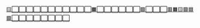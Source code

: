 [:yellow_square:](https://github.com/lemos00/git-place/issues/new?title=newcolour%7C0%7C0%7CWHITE&body=Please+Input+your+color+and+%27Submit+new+issue%27)[:white_large_square:](https://github.com/lemos00/git-place/issues/new?title=newcolour%7C1%7C0%7CWHITE&body=Please+Input+your+color+and+%27Submit+new+issue%27)[:white_large_square:](https://github.com/lemos00/git-place/issues/new?title=newcolour%7C2%7C0%7CWHITE&body=Please+Input+your+color+and+%27Submit+new+issue%27)[:white_large_square:](https://github.com/lemos00/git-place/issues/new?title=newcolour%7C3%7C0%7CWHITE&body=Please+Input+your+color+and+%27Submit+new+issue%27)[:white_large_square:](https://github.com/lemos00/git-place/issues/new?title=newcolour%7C4%7C0%7CWHITE&body=Please+Input+your+color+and+%27Submit+new+issue%27)[:white_large_square:](https://github.com/lemos00/git-place/issues/new?title=newcolour%7C5%7C0%7CWHITE&body=Please+Input+your+color+and+%27Submit+new+issue%27)[:white_large_square:](https://github.com/lemos00/git-place/issues/new?title=newcolour%7C6%7C0%7CWHITE&body=Please+Input+your+color+and+%27Submit+new+issue%27)[:white_large_square:](https://github.com/lemos00/git-place/issues/new?title=newcolour%7C7%7C0%7CWHITE&body=Please+Input+your+color+and+%27Submit+new+issue%27)[:white_large_square:](https://github.com/lemos00/git-place/issues/new?title=newcolour%7C8%7C0%7CWHITE&body=Please+Input+your+color+and+%27Submit+new+issue%27)[:white_large_square:](https://github.com/lemos00/git-place/issues/new?title=newcolour%7C9%7C0%7CWHITE&body=Please+Input+your+color+and+%27Submit+new+issue%27)[:white_large_square:](https://github.com/lemos00/git-place/issues/new?title=newcolour%7C10%7C0%7CWHITE&body=Please+Input+your+color+and+%27Submit+new+issue%27)[:white_large_square:](https://github.com/lemos00/git-place/issues/new?title=newcolour%7C11%7C0%7CWHITE&body=Please+Input+your+color+and+%27Submit+new+issue%27)[:orange_square:](https://github.com/lemos00/git-place/issues/new?title=newcolour%7C12%7C0%7CWHITE&body=Please+Input+your+color+and+%27Submit+new+issue%27)[:white_large_square:](https://github.com/lemos00/git-place/issues/new?title=newcolour%7C13%7C0%7CWHITE&body=Please+Input+your+color+and+%27Submit+new+issue%27)[:white_large_square:](https://github.com/lemos00/git-place/issues/new?title=newcolour%7C14%7C0%7CWHITE&body=Please+Input+your+color+and+%27Submit+new+issue%27)[:white_large_square:](https://github.com/lemos00/git-place/issues/new?title=newcolour%7C15%7C0%7CWHITE&body=Please+Input+your+color+and+%27Submit+new+issue%27)[:white_large_square:](https://github.com/lemos00/git-place/issues/new?title=newcolour%7C16%7C0%7CWHITE&body=Please+Input+your+color+and+%27Submit+new+issue%27)[:white_large_square:](https://github.com/lemos00/git-place/issues/new?title=newcolour%7C17%7C0%7CWHITE&body=Please+Input+your+color+and+%27Submit+new+issue%27)[:white_large_square:](https://github.com/lemos00/git-place/issues/new?title=newcolour%7C18%7C0%7CWHITE&body=Please+Input+your+color+and+%27Submit+new+issue%27)[:purple_square:](https://github.com/lemos00/git-place/issues/new?title=newcolour%7C19%7C0%7CWHITE&body=Please+Input+your+color+and+%27Submit+new+issue%27)[:white_large_square:](https://github.com/lemos00/git-place/issues/new?title=newcolour%7C20%7C0%7CWHITE&body=Please+Input+your+color+and+%27Submit+new+issue%27)[:white_large_square:](https://github.com/lemos00/git-place/issues/new?title=newcolour%7C21%7C0%7CWHITE&body=Please+Input+your+color+and+%27Submit+new+issue%27)[:white_large_square:](https://github.com/lemos00/git-place/issues/new?title=newcolour%7C22%7C0%7CWHITE&body=Please+Input+your+color+and+%27Submit+new+issue%27)[:red_square:](https://github.com/lemos00/git-place/issues/new?title=newcolour%7C23%7C0%7CWHITE&body=Please+Input+your+color+and+%27Submit+new+issue%27)[:orange_square:](https://github.com/lemos00/git-place/issues/new?title=newcolour%7C24%7C0%7CWHITE&body=Please+Input+your+color+and+%27Submit+new+issue%27)[:yellow_square:](https://github.com/lemos00/git-place/issues/new?title=newcolour%7C25%7C0%7CWHITE&body=Please+Input+your+color+and+%27Submit+new+issue%27)[:green_square:](https://github.com/lemos00/git-place/issues/new?title=newcolour%7C26%7C0%7CWHITE&body=Please+Input+your+color+and+%27Submit+new+issue%27)[:blue_square:](https://github.com/lemos00/git-place/issues/new?title=newcolour%7C27%7C0%7CWHITE&body=Please+Input+your+color+and+%27Submit+new+issue%27)[:purple_square:](https://github.com/lemos00/git-place/issues/new?title=newcolour%7C28%7C0%7CWHITE&body=Please+Input+your+color+and+%27Submit+new+issue%27)[:white_large_square:](https://github.com/lemos00/git-place/issues/new?title=newcolour%7C29%7C0%7CWHITE&body=Please+Input+your+color+and+%27Submit+new+issue%27)[:white_large_square:](https://github.com/lemos00/git-place/issues/new?title=newcolour%7C30%7C0%7CWHITE&body=Please+Input+your+color+and+%27Submit+new+issue%27)[:white_large_square:](https://github.com/lemos00/git-place/issues/new?title=newcolour%7C31%7C0%7CWHITE&body=Please+Input+your+color+and+%27Submit+new+issue%27)[:white_large_square:](https://github.com/lemos00/git-place/issues/new?title=newcolour%7C32%7C0%7CWHITE&body=Please+Input+your+color+and+%27Submit+new+issue%27)[:white_large_square:](https://github.com/lemos00/git-place/issues/new?title=newcolour%7C33%7C0%7CWHITE&body=Please+Input+your+color+and+%27Submit+new+issue%27)[:white_large_square:](https://github.com/lemos00/git-place/issues/new?title=newcolour%7C34%7C0%7CWHITE&body=Please+Input+your+color+and+%27Submit+new+issue%27)[:white_large_square:](https://github.com/lemos00/git-place/issues/new?title=newcolour%7C35%7C0%7CWHITE&body=Please+Input+your+color+and+%27Submit+new+issue%27)[:white_large_square:](https://github.com/lemos00/git-place/issues/new?title=newcolour%7C36%7C0%7CWHITE&body=Please+Input+your+color+and+%27Submit+new+issue%27)[](https://github.com/lemos00/git-place/issues/new?title=newcolour%7C37%7C0%7CWHITE&body=Please+Input+your+color+and+%27Submit+new+issue%27)[](https://github.com/lemos00/git-place/issues/new?title=newcolour%7C38%7C0%7CWHITE&body=Please+Input+your+color+and+%27Submit+new+issue%27)[](https://github.com/lemos00/git-place/issues/new?title=newcolour%7C39%7C0%7CWHITE&body=Please+Input+your+color+and+%27Submit+new+issue%27)[](https://github.com/lemos00/git-place/issues/new?title=newcolour%7C40%7C0%7CWHITE&body=Please+Input+your+color+and+%27Submit+new+issue%27)[](https://github.com/lemos00/git-place/issues/new?title=newcolour%7C41%7C0%7CWHITE&body=Please+Input+your+color+and+%27Submit+new+issue%27)[](https://github.com/lemos00/git-place/issues/new?title=newcolour%7C42%7C0%7CWHITE&body=Please+Input+your+color+and+%27Submit+new+issue%27)[](https://github.com/lemos00/git-place/issues/new?title=newcolour%7C43%7C0%7CWHITE&body=Please+Input+your+color+and+%27Submit+new+issue%27)[](https://github.com/lemos00/git-place/issues/new?title=newcolour%7C44%7C0%7CWHITE&body=Please+Input+your+color+and+%27Submit+new+issue%27)[](https://github.com/lemos00/git-place/issues/new?title=newcolour%7C45%7C0%7CWHITE&body=Please+Input+your+color+and+%27Submit+new+issue%27)[](https://github.com/lemos00/git-place/issues/new?title=newcolour%7C46%7C0%7CWHITE&body=Please+Input+your+color+and+%27Submit+new+issue%27)[](https://github.com/lemos00/git-place/issues/new?title=newcolour%7C47%7C0%7CWHITE&body=Please+Input+your+color+and+%27Submit+new+issue%27)[](https://github.com/lemos00/git-place/issues/new?title=newcolour%7C48%7C0%7CWHITE&body=Please+Input+your+color+and+%27Submit+new+issue%27)